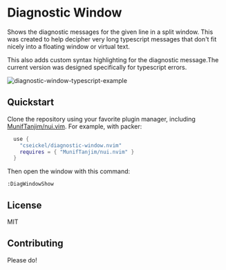 # Diagnostic Window

Shows the diagnostic messages for the given line in a split window. This was
created to help decipher very long typescript messages that don't fit nicely into 
a floating window or virtual text.

This also adds custom syntax highlighting for the diagnostic message.The current 
version was designed specifically for typescript errors.

![diagnostic-window-typescript-example](https://user-images.githubusercontent.com/5160605/175788492-320fb6e7-a11d-4b16-9083-acb50f3e1d30.png)


## Quickstart

Clone the repository using your favorite plugin manager, including 
[MunifTanjim/nui.vim](https://github.com/MunifTanjim/nui.nvim). For example, with packer:
```lua
  use { 
    "cseickel/diagnostic-window.nvim"
    requires = { "MunifTanjim/nui.nvim" }
  }

```

Then open the window with this command:
```
:DiagWindowShow
```

## License

MIT

## Contributing

Please do!
